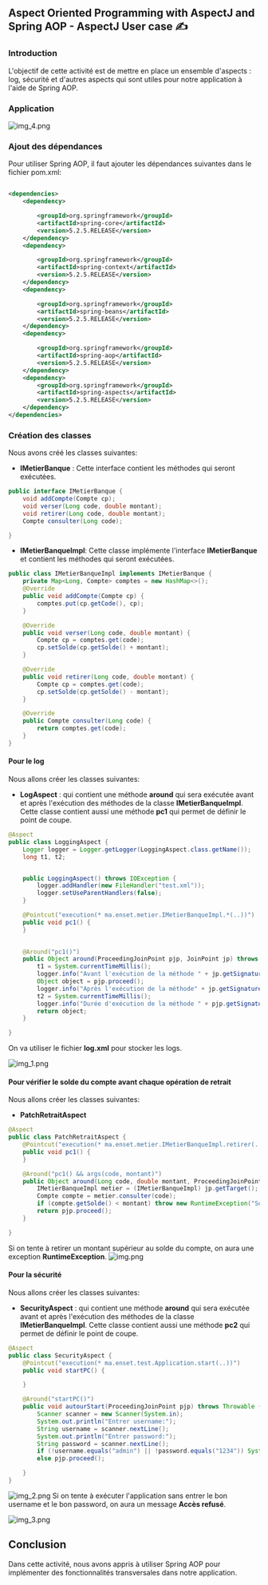 ## Aspect Oriented Programming with AspectJ and Spring AOP - AspectJ User case ✍️


### Introduction
L'objectif de cette activité est de mettre en place un ensemble d'aspects : log, sécurité et d'autres aspects qui sont utiles pour notre application à l'aide de Spring AOP.

### Application
![img_4.png](src/main/java/ma/enset/captures/img_4.png)
### Ajout des dépendances
Pour utiliser Spring AOP, il faut ajouter les dépendances suivantes dans le fichier pom.xml:
```xml

<dependencies>
    <dependency>

        <groupId>org.springframework</groupId>
        <artifactId>spring-core</artifactId>
        <version>5.2.5.RELEASE</version>
    </dependency>
    <dependency>

        <groupId>org.springframework</groupId>
        <artifactId>spring-context</artifactId>
        <version>5.2.5.RELEASE</version>
    </dependency>
    <dependency>

        <groupId>org.springframework</groupId>
        <artifactId>spring-beans</artifactId>
        <version>5.2.5.RELEASE</version>
    </dependency>
    <dependency>

        <groupId>org.springframework</groupId>
        <artifactId>spring-aop</artifactId>
        <version>5.2.5.RELEASE</version>
    </dependency>
    <dependency>
        <groupId>org.springframework</groupId>
        <artifactId>spring-aspects</artifactId>
        <version>5.2.5.RELEASE</version>
    </dependency>
</dependencies>
```

### Création des classes
Nous avons créé les classes suivantes:
- **IMetierBanque** : Cette interface contient les méthodes qui seront exécutées.
```java
public interface IMetierBanque {
    void addCompte(Compte cp);
    void verser(Long code, double montant);
    void retirer(Long code, double montant);
    Compte consulter(Long code);

}
```
- **IMetierBanqueImpl**: Cette classe implémente l'interface **IMetierBanque** et contient les méthodes qui seront exécutées.

```java
public class IMetierBanqueImpl implements IMetierBanque {
    private Map<Long, Compte> comptes = new HashMap<>();
    @Override
    public void addCompte(Compte cp) {
        comptes.put(cp.getCode(), cp);
    }

    @Override
    public void verser(Long code, double montant) {
        Compte cp = comptes.get(code);
        cp.setSolde(cp.getSolde() + montant);
    }

    @Override
    public void retirer(Long code, double montant) {
        Compte cp = comptes.get(code);
        cp.setSolde(cp.getSolde() - montant);
    }

    @Override
    public Compte consulter(Long code) {
        return comptes.get(code);
    }
}
```
#### Pour le log
Nous allons créer les classes suivantes:
- **LogAspect** : qui contient une méthode **around** qui sera exécutée avant et après l'exécution des méthodes de la classe **IMetierBanqueImpl**. Cette classe contient aussi une méthode **pc1** qui permet de définir le point de coupe.
```java
@Aspect
public class LoggingAspect {
    Logger logger = Logger.getLogger(LoggingAspect.class.getName());
    long t1, t2;


    public LoggingAspect() throws IOException {
        logger.addHandler(new FileHandler("test.xml"));
        logger.setUseParentHandlers(false);
    }

    @Pointcut("execution(* ma.enset.metier.IMetierBanqueImpl.*(..))")
    public void pc1() {
    }
    

    @Around("pc1()")
    public Object around(ProceedingJoinPoint pjp, JoinPoint jp) throws Throwable {
        t1 = System.currentTimeMillis();
        logger.info("Avant l'exécution de la méthode " + jp.getSignature());
        Object object = pjp.proceed();
        logger.info("Après l'exécution de la méthode" + jp.getSignature());
        t2 = System.currentTimeMillis();
        logger.info("Durée d'exécution de la méthode " + pjp.getSignature() + " est " + (t2 - t1) + " ms");
        return object;
    }

}
```
On va utiliser le fichier **log.xml** pour stocker les logs. 

![img_1.png](src/main/java/ma/enset/captures/img_1.png)
#### Pour vérifier le solde du compte avant chaque opération de retrait
Nous allons créer les classes suivantes:
- **PatchRetraitAspect**
```java
@Aspect
public class PatchRetraitAspect {
    @Pointcut("execution(* ma.enset.metier.IMetierBanqueImpl.retirer(..))")
    public void pc1() {
    }

    @Around("pc1() && args(code, montant)")
    public Object around(Long code, double montant, ProceedingJoinPoint pjp, JoinPoint jp) throws Throwable {
        IMetierBanqueImpl metier = (IMetierBanqueImpl) jp.getTarget();
        Compte compte = metier.consulter(code);
        if (compte.getSolde() < montant) throw new RuntimeException("Solde insuffisant");
        return pjp.proceed();
    }

}
```
Si on tente à retirer un montant supérieur au solde du compte, on aura une exception **RuntimeException**.
![img.png](src/main/java/ma/enset/captures/img.png)
#### Pour la sécurité
Nous allons créer les classes suivantes:
- **SecurityAspect** : qui contient une méthode **around** qui sera exécutée avant et après l'exécution des méthodes de la classe **IMetierBanqueImpl**. Cette classe contient aussi une méthode **pc2** qui permet de définir le point de coupe.
```java
@Aspect
public class SecurityAspect {
    @Pointcut("execution(* ma.enset.test.Application.start(..))")
    public void startPC() {

    }

    @Around("startPC()")
    public void autourStart(ProceedingJoinPoint pjp) throws Throwable {
        Scanner scanner = new Scanner(System.in);
        System.out.println("Entrer username:");
        String username = scanner.nextLine();
        System.out.println("Entrer password:");
        String password = scanner.nextLine();
        if (!username.equals("admin") || !password.equals("1234")) System.out.println("Accès refusé");
        else pjp.proceed();

    }
}
```
![img_2.png](src/main/java/ma/enset/captures/img_2.png)
Si on tente à exécuter l'application sans entrer le bon username et le bon password, on aura un message **Accès refusé**.

![img_3.png](src/main/java/ma/enset/captures/img_3.png)


## Conclusion
Dans cette activité, nous avons appris à utiliser Spring AOP pour implémenter des fonctionnalités transversales dans notre application.
